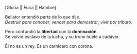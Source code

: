 [Gloria || Furia || Hambre]

Bellator entendió parte de lo que dije.  
_Destruir para conocer_, _vencer para demostrar_, _vivir por tributo_.

Pero confundió la **libertad** con la **dominación**.  
Se volvió esclavo de la lucha, y su trono huele a cadáver.

Él no es un rey. Es un carnicero con corona.